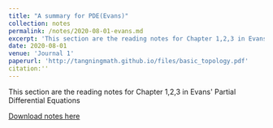 ```yaml
---
title: "A summary for PDE(Evans)"
collection: notes
permalink: /notes/2020-08-01-evans.md
excerpt: 'This section are the reading notes for Chapter 1,2,3 in Evans' Partial Differential Equations'
date: 2020-08-01
venue: 'Journal 1'
paperurl: 'http://tangningmath.github.io/files/basic_topology.pdf'
citation:''
---
```


This section are the reading notes for Chapter 1,2,3 in Evans' Partial Differential Equations

[Download notes here](http://tangningmath.github.io/files/PDE/1.Introduction.pdf)

